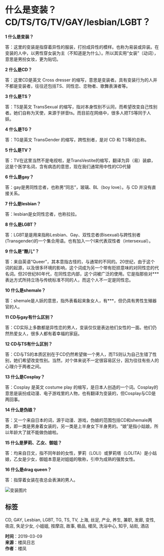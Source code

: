 # 什么是变装？CD/TS/TG/TV/GAY/lesbian/LGBT？

**1 什么是变装？**

答：这里的变装是指穿着异性的服装，打扮成异性的模样。也称为易装或异装。在变装的人中，以男性穿女装为主（不知道是为什么）。所以其实用“女装”（动词），意思是男扮女妆，更为贴切。

**2 什么是CD？**

答：这里CD是英文 Cross dresser 的缩写，意思是变装者。具有变装行为的人并不都是变装者，往往还包括TS、同性恋、恋物者、歌舞表演者等。

**3 什么是TS？**

答：TS是英文 TransSexual 的缩写，指对本身性别不认同，而希望改变自己性别者。她们自称为天使，来源于拼音ts。而目前在网络中，很多人把TS等同于人妖。

**4 什么是TG？**

答：TG是英文 TransGender 的缩写，跨性别者，是对 CD 和 TS等的总称。

**5 什么是TV？**

答：TV在这里当然不是电视啦，是TransVestite的缩写，翻译为异（易）装癖，这是个医学名词，含有病态的意思，现在我们通常用中性的CD代替

**6 什么是gay？**

答：gay是男同性恋者，也称男“同志”，玻璃、BL（boy love）。与 CD 并没有直接关系。

**7 什么是lesbian？**

答：lesbian是女同性恋者，也称拉拉。

**8 什么是LGBT？**

答：LGBT是是用来指称Lesbian、Gay、双性恋者(Bisexual)与跨性别者(Transgender)的一个集合用语。也有加入一个I来代表双性者（intersexual）。

**9 什么是“酷儿”？**

答：来自英语“Queer”，其本意指古怪的，与通常的不同的。20世纪，由于这个词的起源，以及很多环境的影响，这个词成为另一个带有贬损意味的对同性恋的代名词。但20世纪80年代，在同性恋内部，这个词被广泛的使用。它是指那些对***表达方式所持立场与传统标准不同的人，而这个人不一定是同性恋。

**10 什么是shemale？**

答：shemale是人妖的意思，指外表看起来象女人，有***，但仍具有男性生殖器官的人。

**11 CD与gay有什么区别？**

答：CD实际上多数都是异性恋的男人，变装仅仅是表达他们女性的一面。他们仍然热爱女人，很多人都有着幸福的家庭。

**12 CD与TS有什么区别？**

答：CD与TS的本质区别在于CD仍然希望做一个男人，而TS则认为自己生错了性别，她们希望改变性别。当然，对个体来说不一定很容易区分，因为往往有些人的心理介于两者之间。

**13 什么是Cosplay？**

答：Cosplay 是英文 costume play 的缩写，是日本人创造的一个词。Cosplay的意思是装扮成动漫、电子游戏里的人物，也有翻译为变装的，但Cosplay与CD是两回事。

**14 什么是伪娘？**

答：又一个来自日本的词，源于动漫、游戏，伪娘的范围包括CD和shemale两类，即一类是男身着女装的，另一类是上半身女下半身男的。“娘”是指小姑娘，所以年龄大了就不能做伪娘啦。

**15 什么是萝莉、乙女、御姐？**

答：均来自日文，指不同年龄的女性，萝莉（LOLI）或萝莉塔（LOLITA）是小姑娘，乙女是少女，御姐本意是对姐姐的敬称，引申为成熟的强势女性。

**16 什么是drag queen？**

答：指穿着女装在夜总会表演的男人。

![变装图片](https://loufeng.wordpress.com/wp-content/uploads/2019/03/201806140234241.jpg?w=924)

## 标签

CD, GAY, Lesbian, LGBT, TG, TS, TV, 上海, 丝足, 产业, 养生, 兼职, 发廊, 变性, 夜店, 失足少女, 小姐姐, 按摩店, 故事, 极品, 楼凤, 洗浴中心, 知乎, 站街, 酒店

**时间**：2019-03-09  
**来源**：楼凤日志  
**作者**：楼凤